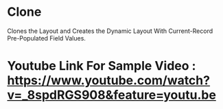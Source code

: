 # Clone
Clones the Layout and Creates the Dynamic Layout With Current-Record Pre-Populated Field Values.


# Youtube Link For Sample Video : https://www.youtube.com/watch?v=_8spdRGS908&feature=youtu.be
